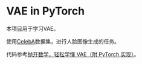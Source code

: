 # VAE in PyTorch

本项目用于学习VAE。

使用[CelebA](https://mmlab.ie.cuhk.edu.hk/projects/CelebA.html)数据集，进行人脸图像生成的任务。

代码参考[抛开数学，轻松学懂 VAE（附 PyTorch 实现）](https://zhuanlan.zhihu.com/p/574208925)。
